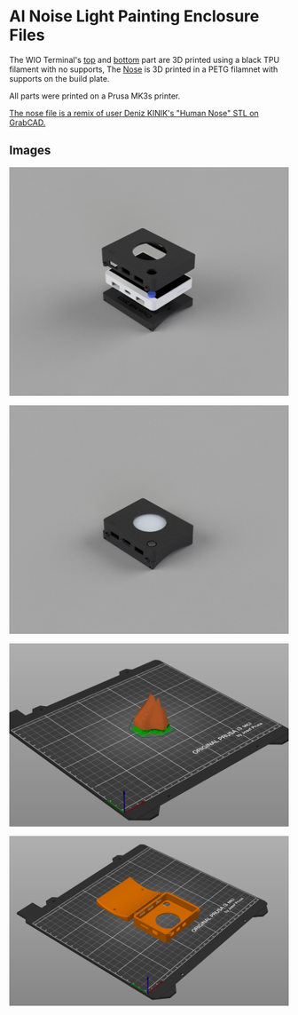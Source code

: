 # AI Noise Light Painting Enclosure Files

The WIO Terminal's [top](Wio_Terminal_Holder_Top.stl) and [bottom](Wio_Terminal_Holder_Bottom.stl) part are 3D printed using a black TPU filament with no supports, The [Nose](Nose.stl) is 3D printed in a PETG filamnet with supports on the build plate. 

All parts were printed on a Prusa MK3s printer.

[The nose file is a remix of user Deniz KINIK's "Human Nose" STL on GrabCAD.](https://grabcad.com/library/human-nose-2/details?folder_id=10318534)

## Images

![Render exploded](https://github.com/ChristianNHill/AI-Nose-L-Painting/blob/main/Images/holder-render-1.png)

![Render assembled](https://github.com/ChristianNHill/AI-Nose-L-Painting/blob/main/Images/holder-render-2.png)

![Nose on build plate](https://github.com/ChristianNHill/AI-Nose-L-Painting/blob/main/Images/nose-on-plate.jpeg)

![Enclosure on build plate](https://github.com/ChristianNHill/AI-Nose-L-Painting/blob/main/Images/enclosure-on-plate.jpeg)
